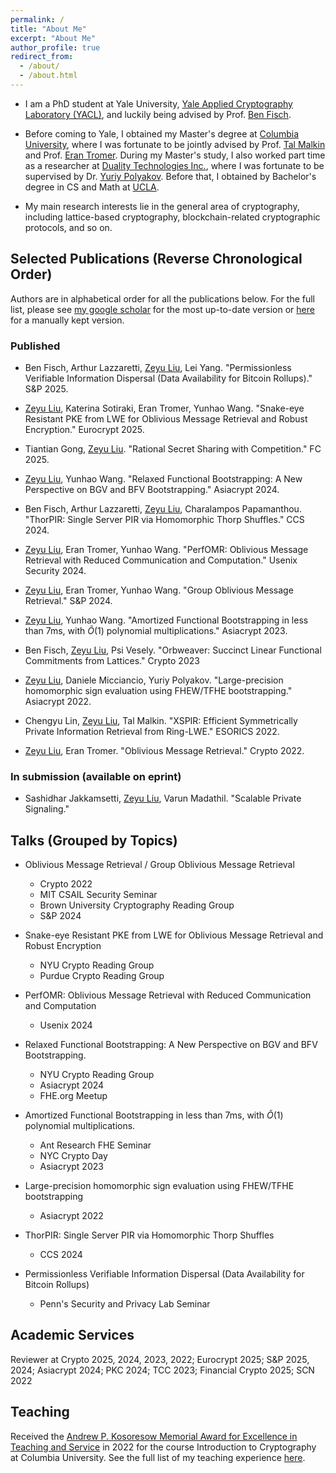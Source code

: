 ```yaml
---
permalink: /
title: "About Me"
excerpt: "About Me"
author_profile: true
redirect_from: 
  - /about/
  - /about.html
---
```


- I am a PhD student at Yale University, [Yale Applied Cryptography Laboratory (YACL)](http://yacl.cs.yale.edu/), and luckily being advised by Prof. [Ben Fisch](https://sites.google.com/site/benafisch).

- Before coming to Yale, I obtained my Master's degree at [Columbia University](https://www.columbia.edu/), where I was fortunate to be jointly advised by Prof. [Tal Malkin](http://www.cs.columbia.edu/~tal/) and Prof. [Eran Tromer](https://cs-people.bu.edu/tromer/). During my Master's study, I also worked part time as a researcher at [Duality Technologies Inc.](https://dualitytech.com/), where I was fortunate to be supervised by Dr. [Yuriy Polyakov](https://ypolyakov.gitlab.io/). Before that, I obtained by Bachelor's degree in CS and Math at [UCLA](https://www.ucla.edu/).

- My main research interests lie in the general area of cryptography, including lattice-based cryptography, blockchain-related cryptographic protocols, and so on.

## Selected Publications (Reverse Chronological Order)
Authors are in alphabetical order for all the publications below. 
For the full list, please see [my google scholar](https://scholar.google.com/citations?user=hb3VtFUAAAAJ) for the most up-to-date version or [here](https://zeyuthomasliu.github.io/publications/) for a manually kept version.


### Published

- Ben Fisch, Arthur Lazzaretti, <u>Zeyu Liu</u>, Lei Yang. "Permissionless Verifiable Information Dispersal (Data Availability for Bitcoin Rollups)." S&P 2025.

- <u>Zeyu Liu</u>, Katerina Sotiraki, Eran Tromer, Yunhao Wang. "Snake-eye Resistant PKE from LWE for Oblivious Message Retrieval and Robust Encryption." Eurocrypt 2025.

- Tiantian Gong, <u>Zeyu Liu</u>. "Rational Secret Sharing with Competition." FC 2025.

- <u>Zeyu Liu</u>, Yunhao Wang. "Relaxed Functional Bootstrapping: A New Perspective on BGV and BFV Bootstrapping." Asiacrypt 2024.

- Ben Fisch, Arthur Lazzaretti, <u>Zeyu Liu</u>, Charalampos Papamanthou. "ThorPIR: Single Server PIR via Homomorphic Thorp Shuffles." CCS 2024.

- <u>Zeyu Liu</u>, Eran Tromer, Yunhao Wang. "PerfOMR: Oblivious Message Retrieval with Reduced Communication and Computation." Usenix Security 2024.

- <u>Zeyu Liu</u>, Eran Tromer, Yunhao Wang. "Group Oblivious Message Retrieval." S&P 2024.

- <u>Zeyu Liu</u>, Yunhao Wang. "Amortized Functional Bootstrapping in less than 7ms, with $\tilde{O}(1)$ polynomial multiplications." Asiacrypt 2023.

- Ben Fisch, <u>Zeyu Liu</u>, Psi Vesely. "Orbweaver: Succinct Linear Functional Commitments from Lattices." Crypto 2023

- <u>Zeyu Liu</u>, Daniele Micciancio, Yuriy Polyakov. "Large-precision homomorphic sign evaluation using FHEW/TFHE bootstrapping." Asiacrypt 2022.

- Chengyu Lin, <u>Zeyu Liu</u>, Tal Malkin. "XSPIR: Efficient Symmetrically Private Information Retrieval from Ring-LWE." ESORICS 2022.

- <u>Zeyu Liu</u>, Eran Tromer. "Oblivious Message Retrieval." Crypto 2022. 

### In submission (available on eprint)

- Sashidhar Jakkamsetti, <u>Zeyu Liu</u>, Varun Madathil. "Scalable Private Signaling."

## Talks (Grouped by Topics)

- Oblivious Message Retrieval / Group Oblivious Message Retrieval
  - Crypto 2022
  - MIT CSAIL Security Seminar
  - Brown University Cryptography Reading Group
  - S&P 2024

- Snake-eye Resistant PKE from LWE for Oblivious Message Retrieval and Robust Encryption
  - NYU Crypto Reading Group
  - Purdue Crypto Reading Group

- PerfOMR: Oblivious Message Retrieval with Reduced Communication and Computation
  - Usenix 2024

- Relaxed Functional Bootstrapping: A New Perspective on BGV and BFV Bootstrapping.
  - NYU Crypto Reading Group
  - Asiacrypt 2024
  - FHE.org Meetup

- Amortized Functional Bootstrapping in less than 7ms, with  $\tilde{O}(1)$ polynomial multiplications.
  - Ant Research FHE Seminar
  - NYC Crypto Day
  - Asiacrypt 2023

- Large-precision homomorphic sign evaluation using FHEW/TFHE bootstrapping
  - Asiacrypt 2022

- ThorPIR: Single Server PIR via Homomorphic Thorp Shuffles
  - CCS 2024

- Permissionless Verifiable Information Dispersal (Data Availability for Bitcoin Rollups)
  - Penn's Security and Privacy Lab Seminar

## Academic Services
Reviewer at Crypto 2025, 2024, 2023, 2022; Eurocrypt 2025; S&P 2025, 2024; Asiacrypt 2024; PKC 2024; TCC 2023; Financial Crypto 2025; SCN 2022

## Teaching
Received the [Andrew P. Kosoresow Memorial Award for Excellence in Teaching and Service](https://www.cs.columbia.edu/2017/top-students-in-computer-science-receive-awards/) in 2022 for the course Introduction to Cryptography at Columbia University.
See the full list of my teaching experience [here](https://zeyuthomasliu.github.io/teaching/).